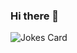 ### Hi there 👋

<!--
**hotkeys7/hotkeys7** is a ✨ _special_ ✨ repository because its `README.md` (this file) appears on your GitHub profile


  <img align="right" alt="Coding" width="400" src="">


Here are some ideas to get you started:

- 🔭 I’m currently working on ...
- 🌱 I’m currently learning ...
- 👯 I’m looking to collaborate on ...
- 🤔 I’m looking for help with ...
- 💬 Ask me about ...
- 📫 How to reach me: ...
- 😄 Pronouns: ...
- ⚡ Fun fact: ...
-->



  <!-- Markdown -->

![Jokes Card](https://readme-jokes.vercel.app/api)
